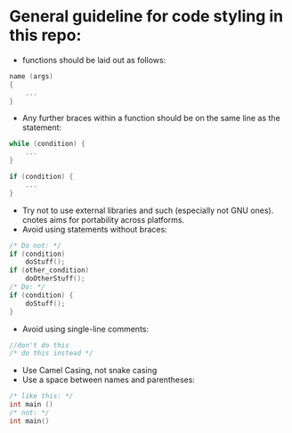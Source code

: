 # General guideline for code styling in this repo:
* functions should be laid out as follows:
```c
name (args)
{
	...
}
```
* Any further braces within a function should be on the same line as the statement:
```c
while (condition) {
	...
}

if (condition) {
	...
}
```
* Try not to use external libraries and such (especially not GNU ones). cnotes aims for portability across platforms.
* Avoid using statements without braces:
```c
/* Do not: */
if (condition)
	doStuff();
if (other_condition)
	doOtherStuff();
/* Do: */
if (condition) {
	doStuff();
}
```
* Avoid using single-line comments:
```c
//don't do this
/* do this instead */
```
* Use Camel Casing, not snake casing
* Use a space between names and parentheses:
```c
/* like this: */
int main ()
/* not: */
int main()
```